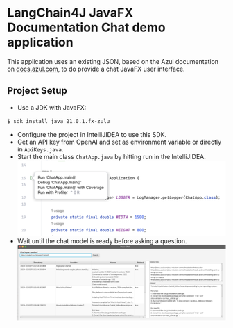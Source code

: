# LangChain4J JavaFX Documentation Chat demo application

This application uses an existing JSON, based on the Azul documentation on [docs.azul.com](https://docs.azul.com), to do provide a chat JavaFX user interface.

## Project Setup

* Use a JDK with JavaFX:
```bash
$ sdk install java 21.0.1.fx-zulu
```
* Configure the project in IntelliJIDEA to use this SDK.
* Get an API key from OpenAI and set as environment variable or directly in `ApiKeys.java`.
* Start the main class `ChatApp.java` by hitting run in the IntelliJIDEA.
![](screenshot-run.png)
* Wait until the chat model is ready before asking a question.
![](screenshot-ui.png)

